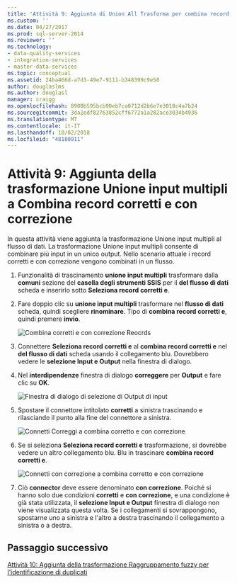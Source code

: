 ```yaml
---
title: 'Attività 9: Aggiunta di Union All Trasforma per combina record corretti e con correzione | Microsoft Docs'
ms.custom: ''
ms.date: 04/27/2017
ms.prod: sql-server-2014
ms.reviewer: ''
ms.technology:
- data-quality-services
- integration-services
- master-data-services
ms.topic: conceptual
ms.assetid: 24ba466d-a7d3-49e7-9111-b348399c9e58
author: douglaslms
ms.author: douglasl
manager: craigg
ms.openlocfilehash: 8900b595bcb90eb7ca0712d2b6e7e3010c4a7b24
ms.sourcegitcommit: 3da2edf82763852cff6772a1a282ace3034b4936
ms.translationtype: MT
ms.contentlocale: it-IT
ms.lasthandoff: 10/02/2018
ms.locfileid: "48180911"
---
```

# <a name="task-9-adding-union-all-transform-to-combine-correct-and-corrected-records"></a>Attività 9: Aggiunta della trasformazione Unione input multipli a Combina record corretti e con correzione
  In questa attività viene aggiunta la trasformazione Unione input multipli al flusso di dati. La trasformazione Unione input multipli consente di combinare più input in un unico output. Nello scenario attuale i record corretti e con correzione vengono combinati in un flusso.  
  
1.  Funzionalità di trascinamento **unione input multipli** trasformare dalla **comuni** sezione del **casella degli strumenti SSIS** per il **del flusso di dati** scheda e inserirlo sotto **Seleziona record corretti e**.  
  
2.  Fare doppio clic su **unione input multipli** trasformare nel **flusso di dati** scheda, quindi scegliere **rinominare**. Tipo di **combina record corretti e**, quindi premere **invio**.  
  
     ![Combina corretti e con correzione Reocrds](../../2014/tutorials/media/et-addinguattocombinecacrecords-01.jpg "combinare Reocrds corretti e con correzione")  
  
3.  Connettere **Seleziona record corretti e** al **combina record corretti e** nel **del flusso di dati** scheda usando il collegamento blu. Dovrebbero vedere le **selezione Input e Output** nella finestra di dialogo.  
  
4.  Nel **interdipendenze** finestra di dialogo **correggere** per **Output** e fare clic su **OK**.  
  
     ![Finestra di dialogo di selezione di Output di input](../../2014/tutorials/media/et-addinguattocombinecacrecords-02.jpg "Output finestra di dialogo di selezione di Input")  
  
5.  Spostare il connettore intitolato **corretti** a sinistra trascinando e rilasciando il punto alla fine del connettore a sinistra.  
  
     ![Connetti Correggi a combina corretto e con correzione](../../2014/tutorials/media/et-addinguattocombinecacrecords-03.jpg "Connetti Correggi a combina corretto e con correzione")  
  
6.  Se si seleziona **Seleziona record corretti e** trasformazione, si dovrebbe vedere un altro collegamento blu. Blu in trascinare **combina record corretti e**.  
  
     ![Connetti con correzione a combina corretto e con correzione](../../2014/tutorials/media/et-addinguattocombinecacrecords-04.jpg "Connetti con correzione a combina corretto e con correzione")  
  
7.  Ciò **connector** deve essere denominato **con correzione**. Poiché si hanno solo due condizioni **corretti** e **con correzione**, e una condizione è già stata utilizzata, il **selezione Input e Output** finestra di dialogo non viene visualizzata questa volta. Se i collegamenti si sovrappongono, spostarne uno a sinistra e l'altro a destra trascinando il collegamento a sinistra o a destra.  
  
## <a name="next-step"></a>Passaggio successivo  
 [Attività 10: Aggiunta della trasformazione Raggruppamento fuzzy per l'identificazione di duplicati](../../2014/tutorials/task-10-adding-fuzzy-group-transform-to-identify-duplicates.md)  
  
  
